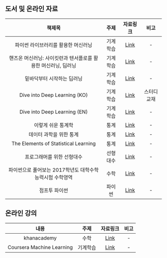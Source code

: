 ## 도서 및 온라인 자료

**책제목**|**주제**|**자료링크**|**비고**
:-----:|:-----:|:-----:|:-----:
파이썬 라이브러리를 활용한 머신러닝 | 기계학습 | [Link](http://www.hanbit.co.kr/store/books/look.php?p_code=B6119391002) | - |
핸즈온 머신러닝: 사이킷런과 텐서플로를 활용한 머신러닝, 딥러닝	| 기계학습 | [Link](https://ridibooks.com/v2/Detail?id=443000590) | - |
밑바닥부터 시작하는 딥러닝	| 기계학습 | [Link](http://www.hanbit.co.kr/store/books/look.php?p_code=B8475831198) | - |
Dive into Deep Learning (KO) | 기계학습 | [Link](https://ko.d2l.ai/) | 스터디 교재 |
Dive into Deep Learning (EN) | 기계학습 | [Link](https://ko.d2l.ai/) | - |
이렇게 쉬운 통계학 | 통계 | [Link](http://kyobobook.co.kr/product/detailViewKor.laf?mallGb=KOR&ejkGb=KOR&barcode=9791162241509&orderClick=JAj) | - |
데이터 과학을 위한 통계 | 통계 | [Link](http://m.hanbit.co.kr/store/books/book_view.html?p_code=B2845507407) | - |
The Elements of Statistical Learning | 통계 | [Link](https://web.stanford.edu/~hastie/Papers/ESLII.pdf) | - |
프로그래머를 위한 선형대수	| 선형대수 | [Link](http://www.kyobobook.co.kr/product/detailViewKor.laf?ejkGb=KOR&barcode=9791160501308) | - |
파이썬으로 풀어보는 2017학년도 대학수학능력시험 수학영역 | 수학 | [Link](https://colab.research.google.com/drive/1_iD-PbQ41pXi4rG8_zQ9qMKCLpEzLfrz#scrollTo=PArEc4A8M5vO) | - |
점프투 파이썬 | 파이썬 | [Link](https://wikidocs.net/43) | - |


## 온라인 강의
**내용**|**주제**|**자료링크**|**비고**|
:-----:|:-----:|:-----:|:-----:
khanacademy | 수학 | [Link](https://www.khanacademy.org/math) | - | 
Coursera Machine Learning | 기계학습 | [Link](https://ko.coursera.org/learn/machine-learning) | - | 
